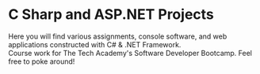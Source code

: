 # C Sharp and ASP.NET Projects

Here you will find various assignments, console software, and web applications constructed with C# & .NET Framework.<br>
Course work for The Tech Academy's Software Developer Bootcamp. 
Feel free to poke around! 

